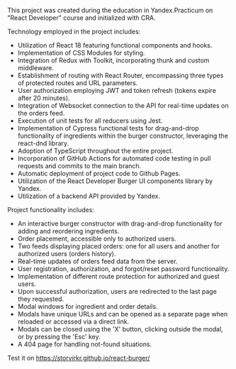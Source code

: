 This project was created during the education in Yandex.Practicum on "React Developer" course and initialized with CRA.

Technology employed in the project includes:

- Utilization of React 18 featuring functional components and hooks.
- Implementation of CSS Modules for styling.
- Integration of Redux with Toolkit, incorporating thunk and custom middleware.
- Establishment of routing with React Router, encompassing three types of protected routes and URL parameters.
- User authorization employing JWT and token refresh (tokens expire after 20 minutes).
- Integration of Websocket connection to the API for real-time updates on the orders feed.
- Execution of unit tests for all reducers using Jest.
- Implementation of Cypress functional tests for drag-and-drop functionality of ingredients within the burger constructor, leveraging the react-dnd library.
- Adoption of TypeScript throughout the entire project.
- Incorporation of GitHub Actions for automated code testing in pull requests and commits to the main branch.
- Automatic deployment of project code to Github Pages.
- Utilization of the React Developer Burger UI components library by Yandex.
- Utilization of a backend API provided by Yandex.

Project functionality includes:

- An interactive burger constructor with drag-and-drop functionality for adding and reordering ingredients.
- Order placement, accessible only to authorized users.
- Two feeds displaying placed orders: one for all users and another for authorized users (orders history).
- Real-time updates of orders feed data from the server.
- User registration, authorization, and forgot/reset password functionality.
- Implementation of different route protection for authorized and guest users.
- Upon successful authorization, users are redirected to the last page they requested.
- Modal windows for ingredient and order details.
- Modals have unique URLs and can be opened as a separate page when reloaded or accessed via a direct link.
- Modals can be closed using the 'X' button, clicking outside the modal, or by pressing the 'Esc' key.
- A 404 page for handling not-found situations.


Test it on https://storvirkr.github.io/react-burger/
